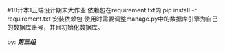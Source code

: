 #18计本1云端设计期末大作业
依赖包在requirement.txt内
pip install -r requirement.txt 安装依赖包
使用时需要调整manage.py中的数据库引擎为自己的数据库账号，并且初始化数据库。

by: 
***第三组***

